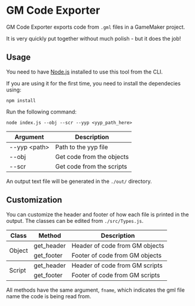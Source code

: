 # GM Code Exporter
GM Code Exporter exports code from `.gml` files in a GameMaker project.

It is very quickly put together without much polish - but it does the job!


## Usage

You need to have [Node.js](https://nodejs.org/) installed to use this tool from the CLI.

If you are using it for the first time, you need to install the dependecies using:
```shell
npm install
```

Run the following command:
```shell
node index.js --obj --scr --yyp <yyp_path_here>
```

| Argument | Description |
| -- | -- |
| --yyp \<path\> | Path to the yyp file |
| --obj | Get code from the objects |
| --scr | Get code from the scripts |

An output text file will be generated in the `./out/` directory.


## Customization

You can customize the header and footer of how each file is printed in the output. The classes can be edited from `./src/Types.js`.

<table>
  <thead>
    <tr>
      <th>Class</th>
      <th>Method</th>
      <th>Description</th>
    </tr>
  </thead>
  <tbody>
    <tr>
      <td rowspan=2>Object</td>
      <td>get_header</td>
      <td>Header of code from GM objects</td>
    </tr>
    <tr>
      <td>get_footer</td>
      <td>Footer of code from GM objects</td>
    </tr>
  </tbody>
  <tbody>
    <tr>
      <td rowspan=2>Script</td>
      <td>get_header</td>
      <td>Header of code from GM scripts</td>
    </tr>
    <tr>
      <td>get_footer</td>
      <td>Footer of code from GM scripts</td>
    </tr>
  </tbody>
</table>

All methods have the same argument, `fname`, which indicates the gml file name the code is being read from.
